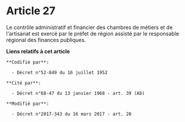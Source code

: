 # Article 27

Le contrôle administratif et financier des chambres de métiers et de l'artisanat est exercé par le préfet de région assisté
par le responsable régional des finances publiques.

**Liens relatifs à cet article**

	**Codifié par**:

	  - Décret n°52-849 du 16 juillet 1952

	**Cité par**:

	  - Décret n°68-47 du 13 janvier 1968 - art. 39 (Ab)

	**Modifié par**:

	  - Décret n°2017-343 du 16 mars 2017 - art. 20
